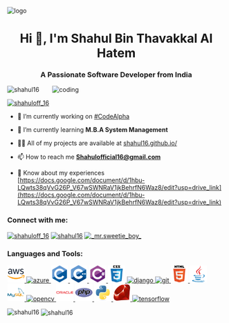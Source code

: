 ![logo](https://github.com/Shahul16/Shahul16/blob/main/Black%20Technology%20LinkedIn%20Banner.png)
<h1 align="center">Hi 👋, I'm Shahul Bin Thavakkal Al Hatem</h1>
<h3 align="center">A Passionate Software Developer from India</h3>
<img align="right" alt="coding" width="400" src="https://images.app.goo.gl/TCo3GTRdp21vNTXf8">
<p align="left"> <img src="https://komarev.com/ghpvc/?username=shahul16&label=Profile%20views&color=0e75b6&style=flat" alt="shahul16" /> </p>

<p align="left"> <a href="https://twitter.com/shahuloff_16" target="blank"><img src="https://img.shields.io/twitter/follow/shahuloff_16?logo=twitter&style=for-the-badge" alt="shahuloff_16" /></a> </p>

- 🔭 I’m currently working on [#CodeAlpha](https://github.com/Shahul16)

- 🌱 I’m currently learning **M.B.A System Management**

- 👨‍💻 All of my projects are available at [shahul16.github.io/](shahul16.github.io/)

- 📫 How to reach me **Shahulofficial16@gmail.com**

- 📄 Know about my experiences [https://docs.google.com/document/d/1hbu-LQwts38qVvG26P_V67wSWNRaV1jkBehrfN6Waz8/edit?usp=drive_link](https://docs.google.com/document/d/1hbu-LQwts38qVvG26P_V67wSWNRaV1jkBehrfN6Waz8/edit?usp=drive_link)

<h3 align="left">Connect with me:</h3>
<p align="left">
<a href="https://twitter.com/shahuloff_16" target="blank"><img align="center" src="https://raw.githubusercontent.com/rahuldkjain/github-profile-readme-generator/master/src/images/icons/Social/twitter.svg" alt="shahuloff_16" height="30" width="40" /></a>
<a href="https://linkedin.com/in/shahul16" target="blank"><img align="center" src="https://raw.githubusercontent.com/rahuldkjain/github-profile-readme-generator/master/src/images/icons/Social/linked-in-alt.svg" alt="shahul16" height="30" width="40" /></a>
<a href="https://instagram.com/_mr.sweetie_boy_" target="blank"><img align="center" src="https://raw.githubusercontent.com/rahuldkjain/github-profile-readme-generator/master/src/images/icons/Social/instagram.svg" alt="_mr.sweetie_boy_" height="30" width="40" /></a>
</p>

<h3 align="left">Languages and Tools:</h3>
<p align="left"> <a href="https://aws.amazon.com" target="_blank" rel="noreferrer"> <img src="https://raw.githubusercontent.com/devicons/devicon/master/icons/amazonwebservices/amazonwebservices-original-wordmark.svg" alt="aws" width="40" height="40"/> </a> <a href="https://azure.microsoft.com/en-in/" target="_blank" rel="noreferrer"> <img src="https://www.vectorlogo.zone/logos/microsoft_azure/microsoft_azure-icon.svg" alt="azure" width="40" height="40"/> </a> <a href="https://www.cprogramming.com/" target="_blank" rel="noreferrer"> <img src="https://raw.githubusercontent.com/devicons/devicon/master/icons/c/c-original.svg" alt="c" width="40" height="40"/> </a> <a href="https://www.w3schools.com/cpp/" target="_blank" rel="noreferrer"> <img src="https://raw.githubusercontent.com/devicons/devicon/master/icons/cplusplus/cplusplus-original.svg" alt="cplusplus" width="40" height="40"/> </a> <a href="https://www.w3schools.com/cs/" target="_blank" rel="noreferrer"> <img src="https://raw.githubusercontent.com/devicons/devicon/master/icons/csharp/csharp-original.svg" alt="csharp" width="40" height="40"/> </a> <a href="https://www.w3schools.com/css/" target="_blank" rel="noreferrer"> <img src="https://raw.githubusercontent.com/devicons/devicon/master/icons/css3/css3-original-wordmark.svg" alt="css3" width="40" height="40"/> </a> <a href="https://www.djangoproject.com/" target="_blank" rel="noreferrer"> <img src="https://cdn.worldvectorlogo.com/logos/django.svg" alt="django" width="40" height="40"/> </a> <a href="https://git-scm.com/" target="_blank" rel="noreferrer"> <img src="https://www.vectorlogo.zone/logos/git-scm/git-scm-icon.svg" alt="git" width="40" height="40"/> </a> <a href="https://www.w3.org/html/" target="_blank" rel="noreferrer"> <img src="https://raw.githubusercontent.com/devicons/devicon/master/icons/html5/html5-original-wordmark.svg" alt="html5" width="40" height="40"/> </a> <a href="https://www.java.com" target="_blank" rel="noreferrer"> <img src="https://raw.githubusercontent.com/devicons/devicon/master/icons/java/java-original.svg" alt="java" width="40" height="40"/> </a> <a href="https://www.mysql.com/" target="_blank" rel="noreferrer"> <img src="https://raw.githubusercontent.com/devicons/devicon/master/icons/mysql/mysql-original-wordmark.svg" alt="mysql" width="40" height="40"/> </a> <a href="https://opencv.org/" target="_blank" rel="noreferrer"> <img src="https://www.vectorlogo.zone/logos/opencv/opencv-icon.svg" alt="opencv" width="40" height="40"/> </a> <a href="https://www.oracle.com/" target="_blank" rel="noreferrer"> <img src="https://raw.githubusercontent.com/devicons/devicon/master/icons/oracle/oracle-original.svg" alt="oracle" width="40" height="40"/> </a> <a href="https://www.php.net" target="_blank" rel="noreferrer"> <img src="https://raw.githubusercontent.com/devicons/devicon/master/icons/php/php-original.svg" alt="php" width="40" height="40"/> </a> <a href="https://www.python.org" target="_blank" rel="noreferrer"> <img src="https://raw.githubusercontent.com/devicons/devicon/master/icons/python/python-original.svg" alt="python" width="40" height="40"/> </a> <a href="https://www.ruby-lang.org/en/" target="_blank" rel="noreferrer"> <img src="https://raw.githubusercontent.com/devicons/devicon/master/icons/ruby/ruby-original.svg" alt="ruby" width="40" height="40"/> </a> <a href="https://www.tensorflow.org" target="_blank" rel="noreferrer"> <img src="https://www.vectorlogo.zone/logos/tensorflow/tensorflow-icon.svg" alt="tensorflow" width="40" height="40"/> </a> </p>

<p><img align="left" src="https://github-readme-stats.vercel.app/api/top-langs?username=shahul16&show_icons=true&locale=en&layout=compact" alt="shahul16" /></p>

<p>&nbsp;<img align="center" src="https://github-readme-stats.vercel.app/api?username=shahul16&show_icons=true&locale=en" alt="shahul16" /></p>
